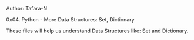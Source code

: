 Author: Tafara-N

0x04. Python - More Data Structures: Set, Dictionary

These files will help us understand Data Structures like: Set and Dictionary.
